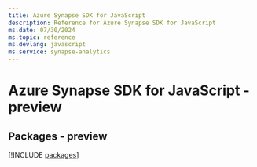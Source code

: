 ```yaml
---
title: Azure Synapse SDK for JavaScript
description: Reference for Azure Synapse SDK for JavaScript
ms.date: 07/30/2024
ms.topic: reference
ms.devlang: javascript
ms.service: synapse-analytics
---
```

# Azure Synapse SDK for JavaScript - preview
## Packages - preview
[!INCLUDE [packages](synapse-index.md)]
